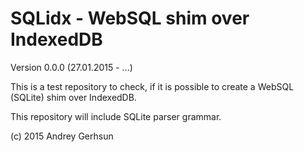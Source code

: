 # SQLidx - WebSQL shim over IndexedDB

Version 0.0.0 (27.01.2015 - ...)

This is a test repository to check, if it is possible
to create a WebSQL (SQLite) shim over IndexedDB.

This repository will include SQLite parser grammar.

(c) 2015 Andrey Gerhsun
